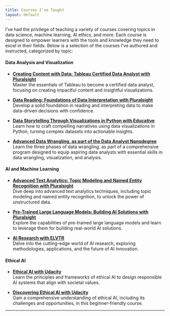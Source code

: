 ```yaml
---
title: Courses I've Taught
layout: default
---
```


I’ve had the privilege of teaching a variety of courses covering topics in data science, machine learning, AI ethics, and more. Each course is designed to empower learners with the tools and knowledge they need to excel in their fields. Below is a selection of the courses I’ve authored and instructed, categorized by topic:

#### Data Analysis and Visualization
- **[Creating Content with Data: Tableau Certified Data Analyst with Pluralsight](https://www.pluralsight.com/courses/tableau-certified-data-analyst-creating-content-data-cert)**  
  Master the essentials of Tableau to become a certified data analyst, focusing on creating impactful content and insightful visualizations.

- **[Data Reading: Foundations of Data Interpretation with Pluralsight](https://www.pluralsight.com/courses/data-reading)**  
  Develop a solid foundation in reading and interpreting data to make data-driven decisions with confidence.

- **[Data Storytelling Through Visualizations in Python with Educative](https://www.educative.io/courses/data-storytelling-through-visualizations-in-python)**  
  Learn how to craft compelling narratives using data visualizations in Python, turning complex datasets into actionable insights.
  
- **[Advanced Data Wrangling, as part of the Data Analyst Nanodegree](https://www.udacity.com/course/data-analyst-nanodegree--nd002)**  
  Learn the three phases of data wrangling, as part of a comprehensive program designed to equip aspiring data analysts with essential skills in data wrangling, visualization, and analysis.

#### AI and Machine Learning
- **[Advanced Text Analytics: Topic Modeling and Named Entity Recognition with Pluralsight](https://www.pluralsight.com/courses/adv-text-analytics-topic-model-named-entity-recog)**  
  Dive deep into advanced text analytics techniques, including topic modeling and named entity recognition, to unlock the power of unstructured data.

- **[Pre-Trained Large Language Models: Building AI Solutions with Pluralsight](https://www.pluralsight.com/courses/pre-trained-llms-build-solutions)**  
  Explore the capabilities of pre-trained large language models and learn to leverage them for building real-world AI solutions.

- **[AI Research with ELVTR](https://elvtr.com/course/ai-research)**  
  Delve into the cutting-edge world of AI research, exploring methodologies, applications, and the future of AI innovation.

#### Ethical AI
- **[Ethical AI with Udacity](https://www.udacity.com/course/ethical-ai--cd1827)**  
  Learn the principles and frameworks of ethical AI to design responsible AI systems that align with societal values.

- **[Discovering Ethical AI with Udacity](https://www.udacity.com/course/discovering-ethical-AI--cd13462)**  
  Gain a comprehensive understanding of ethical AI, including its challenges and opportunities, in this beginner-friendly course.

---
